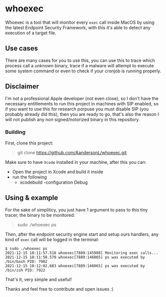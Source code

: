 # whoexec


Whoexec is a tool that will monitor every `exec` call inside MacOS by using the latest Endpoint Security Framework, with this it's able to detect any execution of a target file.


## Use cases

There are many cases for you to use this, you can use this to trace which process call a unknown binary, trace if a malware will attempt to execute some system command or even to check if your cronjob is running properly.

## Disclaimer

I'm not a professional Apple developer (not even close), so I don't have the necessary entitlements to run this project in machines with SIP enabled, so if you want to use this for research porpuse you must disable SIP (you probably already did this),
then you are ready to go, that's also the reason I will not publish any non signed/notorized binary in this repository.

### Building

First, clone this project:

> git clone https://github.com/AandersonL/whoexec.git

Make sure to have `Xcode` installed in your machine, after this you can:

* Open the project in Xcode and build it inside
* run the following
  * xcodebuild -configuration Debug


## Using & example

For the sake of simpliticy, you just have 1 argument to pass to this tiny tracer, the binary to be monitored:

> sudo ./whoexec ps

Then, after the endpoint security engine start and setup ours handlers, any kind of `exec` call will be logged in the terminal:

```
$ sudo ./whoexec ps
2021-12-15 18:11:57.518 whoexec[7889:145988] Monitoring exec calls...
2021-12-15 18:11:58.570 whoexec[7889:146065] ps was executed by /bin/bash PID: 7902
2021-12-15 18:12:02.683 whoexec[7889:146065] ps was executed by /bin/zsh PID: 7922
```

That's it, very simple and useful!

Thanks and feel free to contribute and open issues :) 





